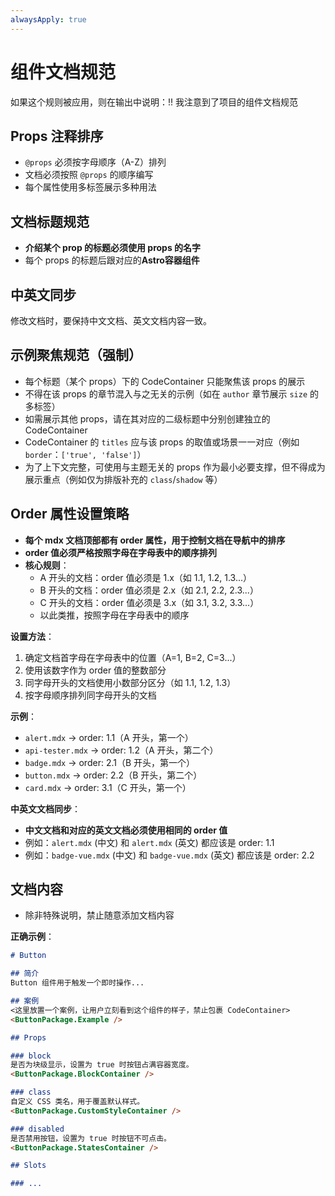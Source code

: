 ```yaml
---
alwaysApply: true
---
```


# 组件文档规范

如果这个规则被应用，则在输出中说明：!! 我注意到了项目的组件文档规范

## Props 注释排序

- `@props` 必须按字母顺序（A-Z）排列
- 文档必须按照 `@props` 的顺序编写
- 每个属性使用多标签展示多种用法

## 文档标题规范

- **介绍某个 prop 的标题必须使用 props 的名字**
- 每个 props 的标题后跟对应的**Astro容器组件**

## 中英文同步

修改文档时，要保持中文文档、英文文档内容一致。

## 示例聚焦规范（强制）

- 每个标题（某个 props）下的 CodeContainer 只能聚焦该 props 的展示
- 不得在该 props 的章节混入与之无关的示例（如在 `author` 章节展示 `size` 的多标签）
- 如需展示其他 props，请在其对应的二级标题中分别创建独立的 CodeContainer
- CodeContainer 的 `titles` 应与该 props 的取值或场景一一对应（例如 `border`：`['true', 'false']`）
- 为了上下文完整，可使用与主题无关的 props 作为最小必要支撑，但不得成为展示重点（例如仅为排版补充的 `class`/`shadow` 等）

## Order 属性设置策略

- **每个 mdx 文档顶部都有 order 属性，用于控制文档在导航中的排序**
- **order 值必须严格按照字母在字母表中的顺序排列**
- **核心规则**：
  - A 开头的文档：order 值必须是 1.x（如 1.1, 1.2, 1.3...）
  - B 开头的文档：order 值必须是 2.x（如 2.1, 2.2, 2.3...）
  - C 开头的文档：order 值必须是 3.x（如 3.1, 3.2, 3.3...）
  - 以此类推，按照字母在字母表中的顺序

**设置方法**：

1. 确定文档首字母在字母表中的位置（A=1, B=2, C=3...）
2. 使用该数字作为 order 值的整数部分
3. 同字母开头的文档使用小数部分区分（如 1.1, 1.2, 1.3）
4. 按字母顺序排列同字母开头的文档

**示例**：

- `alert.mdx` → order: 1.1（A 开头，第一个）
- `api-tester.mdx` → order: 1.2（A 开头，第二个）
- `badge.mdx` → order: 2.1（B 开头，第一个）
- `button.mdx` → order: 2.2（B 开头，第二个）
- `card.mdx` → order: 3.1（C 开头，第一个）

**中英文文档同步**：

- **中文文档和对应的英文文档必须使用相同的 order 值**
- 例如：`alert.mdx` (中文) 和 `alert.mdx` (英文) 都应该是 order: 1.1
- 例如：`badge-vue.mdx` (中文) 和 `badge-vue.mdx` (英文) 都应该是 order: 2.2

## 文档内容

- 除非特殊说明，禁止随意添加文档内容

**正确示例**：

```markdown
# Button

## 简介
Button 组件用于触发一个即时操作...

## 案例
<这里放置一个案例，让用户立刻看到这个组件的样子，禁止包裹 CodeContainer>
<ButtonPackage.Example />

## Props

### block
是否为块级显示，设置为 true 时按钮占满容器宽度。
<ButtonPackage.BlockContainer />

### class
自定义 CSS 类名，用于覆盖默认样式。
<ButtonPackage.CustomStyleContainer />

### disabled
是否禁用按钮，设置为 true 时按钮不可点击。
<ButtonPackage.StatesContainer />

## Slots

### ...
```
